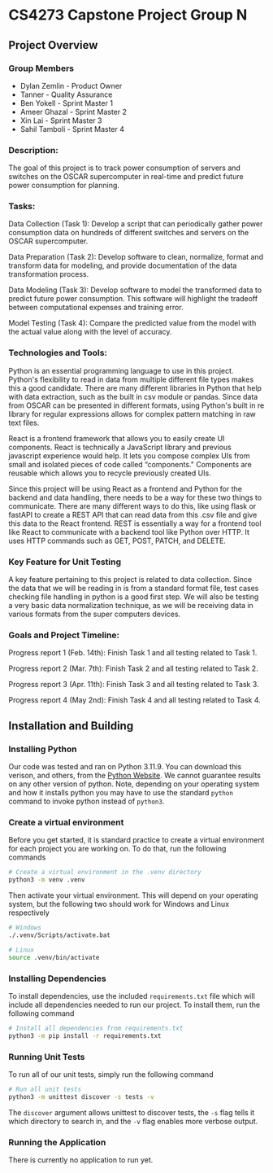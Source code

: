 # CS4273 Capstone Project Group N

## Project Overview

### Group Members

- Dylan Zemlin - Product Owner
- Tanner - Quality Assurance
- Ben Yokell - Sprint Master 1
- Ameer Ghazal - Sprint Master 2
- Xin Lai - Sprint Master 3
- Sahil Tamboli - Sprint Master 4

### Description:
The goal of this project is to track power consumption of servers and switches on the OSCAR supercomputer in real-time and predict future power consumption for planning.

### Tasks:
Data Collection (Task 1): Develop a script that can periodically gather power consumption data on hundreds of different switches and servers on the OSCAR supercomputer.

Data Preparation (Task 2): Develop software to clean, normalize, format and transform data for modeling, and provide documentation of the data transformation process.

Data Modeling (Task 3): Develop software to model the transformed data to predict future power consumption. This software will highlight the tradeoff between computational expenses and training error.

Model Testing (Task 4): Compare the predicted value from the model with the actual value along with the level of accuracy.

### Technologies and Tools: 
Python is an essential programming language to use in this project. Python's flexibility to read in data from multiple different file types makes this a good candidate. There are many different libraries in Python that help with data extraction, such as the built in csv module or pandas. Since data from OSCAR can be presented in different formats, using Python's built in re library for regular expressions allows for complex pattern matching in raw text files.

React is a frontend framework that allows you to easily create UI components. React is technically a JavaScript library and previous javascript experience would help. It lets you compose complex UIs from small and isolated pieces of code called “components." Components are reusable which allows you to recycle previously created UIs.

Since this project will be using React as a frontend and Python for the backend and data handling, there needs to be a way for these two things to communicate. There are many different ways to do this, like using flask or fastAPI to create a REST API that can read data from this .csv file and give this data to the React frontend. REST is essentially a way for a frontend tool like React to communicate with a backend tool like Python over HTTP. It uses HTTP commands such as GET, POST, PATCH, and DELETE.

### Key Feature for Unit Testing
A key feature pertaining to this project is related to data collection. Since the data that we will be reading in is from a standard format file, test cases checking file handling in python is a good first step. We will also be testing a very basic data normalization technique, as we will be receiving data in various formats from the super computers devices.

### Goals and Project Timeline:
Progress report 1 (Feb. 14th): Finish Task 1 and all testing related to Task 1.

Progress report 2 (Mar. 7th): Finish Task 2 and all testing related to Task 2.

Progress report 3 (Apr. 11th): Finish Task 3 and all testing related to Task 3.

Progress report 4 (May 2nd): Finish Task 4 and all testing related to Task 4.

## Installation and Building

### Installing Python

Our code was tested and ran on Python 3.11.9. You can download this verison, and others, from the [Python Website](https://www.python.org/downloads/). We cannot guarantee results on any other version of python. Note, depending on your operating system and how it installs python you may have to use the standard `python` command to invoke python instead of `python3`.

### Create a virtual environment

Before you get started, it is standard practice to create a virtual environment for each project you are working on. To do that, run the following commands
```bash
# Create a virtual environment in the .venv directory
python3 -m venv .venv
```

Then activate your  virtual environment. This will depend on your operating system, but the following two should work for Windows and Linux respectively
```bash
# Windows
./.venv/Scripts/activate.bat

# Linux
source .venv/bin/activate
```

### Installing Dependencies

To install dependencies, use the included `requirements.txt` file which will include all dependencies needed to run our project. To install them, run the following command
```bash
# Install all dependencies from requirements.txt
python3 -m pip install -r requirements.txt
```

### Running Unit Tests

To run all of our unit tests, simply run the following command
```bash
# Run all unit tests
python3 -m unittest discover -s tests -v
```

The `discover` argument allows unittest to discover tests, the `-s` flag tells it which directory to search in, and the `-v` flag enables more verbose output.

### Running the Application

There is currently no application to run yet.
